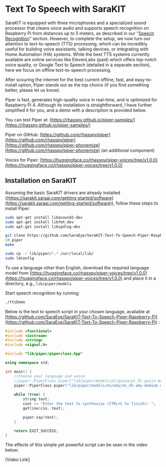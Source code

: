 # Text To Speech with SaraKIT

SaraKIT is equipped with three microphones and a specialized sound processor that cleans voice audio and supports speech recognition on Raspberry Pi from distances up to 5 meters, as described in our "[Speech Recognition](https://sarakit.saraai.com/example-of-use/speech-recognition)" section. However, to complete the setup, we now turn our attention to text-to-speech (TTS) processing, which can be incredibly useful for building voice assistants, talking devices, or integrating with Home Automation (HA) systems. While the best TTS systems currently available are online services like ElevenLabs (paid) which offers top-notch voice quality, or Google Text to Speech (detailed in a separate section), here we focus on offline text-to-speech processing.

After scouring the internet for the best current offline, fast, and easy-to-install option, Piper stands out as the top choice (if you find something better, please let us know).

Piper is fast, generates high-quality voice in real-time, and is optimized for Raspberry Pi 4. Although its installation is straightforward, I have further simplified it for you, and a demo with a description is provided below.

You can test Piper at:
[https://rhasspy.github.io/piper-samples/](https://rhasspy.github.io/piper-samples/)

Piper on GitHub:
[https://github.com/rhasspy/piper](https://github.com/rhasspy/piper) <br>
[https://github.com/rhasspy/piper-phonemize](https://github.com/rhasspy/piper-phonemize) (an additional component)

Voices for Piper:
[https://huggingface.co/rhasspy/piper-voices/tree/v1.0.0](https://huggingface.co/rhasspy/piper-voices/tree/v1.0.0)

## Installation on SaraKIT

Assuming the basic SaraKIT drivers are already installed ([https://sarakit.saraai.com/getting-started/software](https://sarakit.saraai.com/getting-started/software)), follow these steps to install Piper:

```bash
sudo apt-get install libasound2-dev
sudo apt-get install libfmt-dev
sudo apt-get install libspdlog-dev

git clone https://github.com/SaraEye/SaraKIT-Text-To-Speech-Piper-Raspberry-Pi piper
cd piper
make

sudo cp -r lib/piper/*.* /usr/local/lib/
sudo ldconfig
```

To use a language other than English, download the required language model from [https://huggingface.co/rhasspy/piper-voices/tree/v1.0.0](https://huggingface.co/rhasspy/piper-voices/tree/v1.0.0) and place it in a directory, e.g., `lib/piper/models`.

Start speech recognition by running:
```bash
./ttsDemo
```

Below is the text to speech script in your chosen language, available at
[https://github.com/SaraEye/SaraKIT-Text-To-Speech-Piper-Raspberry-Pi](https://github.com/SaraEye/SaraKIT-Text-To-Speech-Piper-Raspberry-Pi) :

```cpp
#include <functional>
#include <iostream>
#include <string>
#include <signal.h>

#include "lib/piper/piperclass.hpp"

using namespace std;

int main() {
    //Choose your language and voice	
	//piper::PiperClass piper("lib/piper/models/pl/gosia/pl_PL-gosia-medium.onnx", "lib/piper/lib/espeak-ng-data");
	piper::PiperClass piper("lib/piper/models/en/amy/en_US-amy-medium.onnx", "lib/piper/lib/espeak-ng-data");
	
    while (true) {
        string text;
        cout << "Enter the text to synthesize (CTRL+C to finish): ";
        getline(cin, text);

        piper.say(text);
    }

    return EXIT_SUCCESS;
}
```

The effects of this simple yet powerful script can be seen in the video below:

[Video Link]

 
